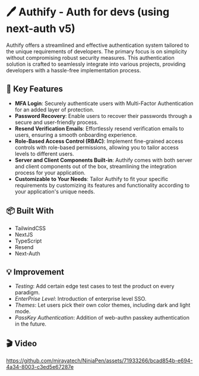# 🖊️ Authify - Auth for devs (using next-auth v5)

Authify offers a streamlined and effective authentication system tailored to the unique requirements of developers. The primary focus is on simplicity without compromising robust security measures. This authentication solution is crafted to seamlessly integrate into various projects, providing developers with a hassle-free implementation process.

## 🚀 Key Features

- **MFA Login**: Securely authenticate users with Multi-Factor Authentication for an added layer of protection.
- **Password Recovery**: Enable users to recover their passwords through a secure and user-friendly process.
- **Resend Verification Emails**: Effortlessly resend verification emails to users, ensuring a smooth onboarding experience.
- **Role-Based Access Control (RBAC)**: Implement fine-grained access controls with role-based permissions, allowing you to tailor access levels to different users.
- **Server and Client Components Built-in**: Authify comes with both server and client components out of the box, streamlining the integration process for your application.
- **Customizable to Your Needs**: Tailor Authify to fit your specific requirements by customizing its features and functionality according to your application's unique needs.


## 📦 Built With

- TailwindCSS
- NextJS
- TypeScript
- Resend
- Next-Auth

## 💡 Improvement

- *Testing*: Add certain edge test cases to test the product on every paradigm.
- *EnterPrise Level*: Introduction of enterprise level SSO.
- *Themes*: Let users pick their own color themes, including dark and light mode.
- *PassKey Authentication*: Addition of web-authn passkey authentication in the future.

## 🎬 Video

https://github.com/mirayatech/NinjaPen/assets/71933266/bcad854b-e694-4a34-8003-c3ed5e67287e
